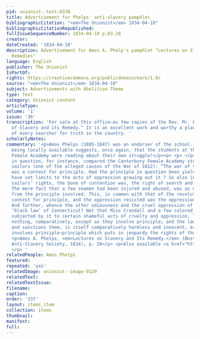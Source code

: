 ```yaml
---
pid: unionist--text-0338
title: Advertisement for Phelps' anti-slavery pamphlet
bibliographicCitation: "<em>The Unionist</em> 1834-04-10"
bibliographicCitationRepublished: 
fullIssueSequenceNumber: 1834-04-10 p.03.38
creator: 
dateCreated: '1834-04-10'
description: Advertisement for Amos A. Phelp's pamphlet "Lectures on Slavery and Its
  Remedies"
language: English
publisher: The Unionist
IsPartOf: 
rights: https://creativecommons.org/publicdomain/mark/1.0/
source: "<em>The Unionist</em> 1834-04-10"
subject: Advertisements with Abolition Theme
type: Text
category: Unionist content
articleType: 
volume: '1'
issue: '36'
transcription: 'For sale at this office—as few copies of the Rev. Mr. Phelps’ “Lectures
  of Slavery and its Remedy.” It is an excellent work and worthy a place in the Library
  of every searcher for truth in the country. '
scholarlyNotes: 
commentary: '<p>Amos Phelps (1805-1847) was an endorser of the school. His pamphlet
  being locally available suggests, once again, that the students at the Canterbury
  Female Academy were reading about their own struggle!</p><p> <p> </p> <p>The pamphlet
  in question, for instance, compared the Canterbury Female Academy students to impressed
  sailors (one of the alleged causes of the War of 1812): “The war of the revolution
  was a contest for principle. Had the principle in question been yielded, who could
  have set limits to the acts of oppression growing out it ? So also in our war for
  sailors’ rights, the bone of contention was, the right of search and impressment.
  The mere fact that a few seamen had been injured and abused, was as nothing, aside
  from the principle involved. This, in common with that of the revolution, was a
  contest for principle, and the oppression resisted was the oppression of principle.
  And further, whence the utter odiousness and the cruel oppression of the far-famed
  ‘black law’ of Connecticut? Not that Miss Crandall and a few colored Misses are
  subjected by it to certain shameful acts of cruelty and oppression. These are as
  nothing, comparatively, except as they involve principle; and the law, which allows
  and sanctions them, is itself comparatively harmless and innocent, except as it
  involves principle—principle which puts in jeopardy the rights of thousands.</p>
  <p>Amos A. Phelps, <em>Lectures on Slavery and Its Remedy.</em> (Boston: New-England
  Anti-Slavery Society, 1834), p. 28</p> <p>Also available <a href="https://ia600609.us.archive.org/14/items/lecturesonslaver01phel/lecturesonslaver01phel.pdf">online</a>.
  </p> '
relatedPeople: Amos Phelps
featured: 
repeated: 'yes'
relatedImage: unionist--image-0129
relatedText: 
relatedTextIssue: 
filename: 
caption: 
order: '337'
layout: items_item
collection: items
thumbnail: 
manifest: 
full: 
---
```

